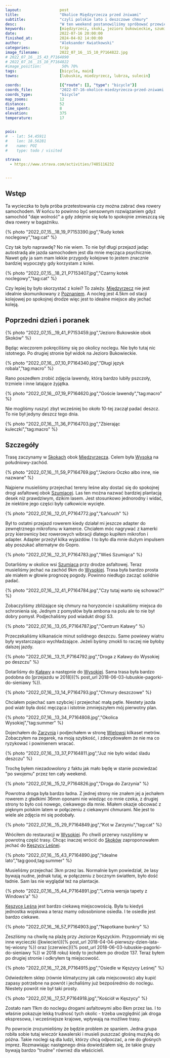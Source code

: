 ```yaml
---
layout:                 post
title:                  "Okolice Międzyrzecza przed żniwami"
subtitle:               "czyli polskie lato i deszczowe chmury"
desc:                   "W ten weekend postanowiliśmy spróbować przewieźć dwa rowery samochodem. Wybraliśmy województwo lubuskie jako kompromis między ciekawymi terenami i dojazdem. Ostatecznie samochód w mojej ocenie nie wpłynął pozytywnie na możliwość eksploracji."
keywords:               [międzyrzecz, skoki, jezioro bukowieckie, szumiąca, kaława, wysoka, zarzyń, kęszyca, jezioro kęszyckie]
date:                   2022-07-16 20:00:00
finished_at:            2024-04-02 14:00:00
author:                 "Aleksander Kwiatkowski"
categories:             trip
image_filename:         2022_07_16__15_10_P7164822.jpg
# 2022_07_16__15_43_P7164890
# 2022_07_16__15_10_P7164822
#image_position:         50% 70%
tags:                   [bicycle, main]
towns:                  [lubuskie, miedzyrzecz, lubrza, sulecin]

coords:                 [{"route": [], "type": "bicycle"}]
coords_file:            "2022-07-16-okolice-miedzyrzecza-przed-zniwami.json"
coords_type:            "bicycle"
map_zooms:              12
distance:               52
time_spent:             8
elevation:              375
temperature:            17


pois:
#  - lat: 54.45911
#    lon: 18.56281
#    name: POI
#    type: todo / visited

strava:
  - https://www.strava.com/activities/7485116232


---
```


[wiki-miedzyrzecz]: https://pl.wikipedia.org/wiki/Mi%C4%99dzyrzecz
[wiki-skoki-miedzyrzecz]: https://pl.wikipedia.org/wiki/Skoki_(Ku%C5%BAnik)
[wiki-wysoka-miedzyrzecz]: https://pl.wikipedia.org/wiki/Wysoka_(powiat_mi%C4%99dzyrzecki)
[wiki-szumiaca]: https://pl.wikipedia.org/wiki/Szumi%C4%85ca_(wojew%C3%B3dztwo_lubuskie)
[wiki-kalawa]: https://pl.wikipedia.org/wiki/Ka%C5%82awa
[wiki-zarzyn]: https://pl.wikipedia.org/wiki/Zarzy%C5%84
[wiki-wielowies]: https://pl.wikipedia.org/wiki/Wielowie%C5%9B_(powiat_mi%C4%99dzychodzki)
[wiki-keszyca-lesna]: https://pl.wikipedia.org/wiki/K%C4%99szyca_Le%C5%9Bna
[wiki-poznan]: https://pl.wikipedia.org/wiki/Pozna%C5%84


## Wstęp

Ta wycieczka to była próba przetestowania czy można zabrać dwa rowery samochodem.
W końcu to powinno być sensownym rozwiązaniem gdyż samochód "daje wolność" a gdy
zdejmie się koła to spokojnie zmieszczą się dwa rowery w bagażniku.

{% photo "2022_07_15__18_19_P7153390.jpg","Rudy kotek noclegowy","tag:cat" %}

Czy tak było naprawdę? No nie wiem. To nie był długi przejazd jadąc autostradą
ale jazda samochodem jest dla mnie męcząca psychicznie. Nawet gdy ja sam
mam lekkie przygody kolejowe to jestem znacznie bardziej wypoczęty gdy korzystam
z kolei.

{% photo "2022_07_15__18_21_P7153407.jpg","Czarny kotek noclegowy","tag:cat" %}

Czy lepiej by było skorzystać z kolei? To zależy. [Międzyrzecz][wiki-miedzyrzecz]
nie jest idealnie skomunikowany z [Poznaniem][wiki-poznan].
A nocleg jest 4.5km od stacji kolejowej po spokojnej drodze więc jest to
idealne miejsce aby jechać koleją.

## Poprzedni dzień i poranek

{% photo "2022_07_15__19_41_P7153459.jpg","Jezioro Bukowskie obok Skoków" %}

Będąc wieczorem pokręciliśmy się po okolicy noclegu. Nie było tutaj
nic istotnego. Po drugiej stronie był widok na Jezioro Bukowieckie.

{% photo "2022_07_16__07_10_P7164340.jpg","Długi język robala","tag:macro" %}

Rano poszedłem zrobić zdjęcia lawendy, którą bardzo lubiły pszczoły, trzmiele
i inne latające żyjątka.

{% photo "2022_07_16__07_19_P7164620.jpg","Goście lawendy","tag:macro" %}

Nie mogliśmy ruszyć zbyt wcześniej bo około 10-tej zaczął padać deszcz.
To nie był jedyny deszcz tego dnia.

{% photo "2022_07_16__11_36_P7164703.jpg","Zbierając kuleczki","tag:macro" %}

## Szczegóły

Trasę zaczynamy w [Skokach][wiki-skoki-miedzyrzecz] obok [Międzyrzecza][wiki-miedzyrzecz].
Celem była [Wysoka][wiki-wysoka-miedzyrzecz] na południowy-zachód.

{% photo "2022_07_16__11_59_P7164769.jpg","Jezioro Oczko albo inne, nie nazwane" %}

Najpierw musieliśmy przejechać tereny leśne aby dostać się do
spokojnej drogi asfaltowej obok [Szumiącej][wiki-szumiaca].
Las ten można nazwać bardziej plantacją desek niż prawdziwym, dzikim lasem.
Jest stosunkowo jednorodny i widać, że niektóre jego części były całkowicie
wycięte.

{% photo "2022_07_16__12_01_P7164772.jpg","Łańcuch" %}

Był to ostatni przejazd rowerem kiedy działał mi jeszcze adapter do
zewnętrznego mikrofonu w kamerce. Chciałem móc nagrywać z kamerki przy kierownicy
bez rowerowych wibracji dlatego kupiłem mikrofon i adapter. Adapter
przeżył kilka wyjazdów. I to było dla mnie dużym impulsem aby poszukać
alternatyw do Gopro.

{% photo "2022_07_16__12_31_P7164783.jpg","Wieś Szumiąca" %}

Dotarliśmy w okolice wsi [Szumiąca][wiki-szumiaca] przy drodze asfaltowej.
Teraz musieliśmy jechać na zachód 9km do [Wysokiej][wiki-wysoka-miedzyrzecz].
Trasa była bardzo prosta ale miałem
w głowie prognozę pogody. Powinno niedługo zacząć solidnie padać.

{% photo "2022_07_16__12_41_P7164784.jpg","Czy tutaj warto się schować?" %}

Zobaczyliśmy zbliżające się chmury na horyzoncie i szukaliśmy miejsca do schronienia
się. Jednym z pomysłów była ambona na polu ale to nie był dobry
pomysł. Podjechaliśmy pod wiadukt drogi S3.

{% photo "2022_07_16__13_05_P7164787.jpg","Centrum Kaławy" %}

Przeczekaliśmy kilkanaście minut solidnego deszczu. Same powiewy wiatru
były wystarczająco wychładzające. Jeżeli byśmy zmokli to raczej nie byłoby
dalszej jazdy.

{% photo "2022_07_16__13_11_P7164792.jpg","Droga z Kaławy do Wysokiej po deszczu" %}

Dotarliśmy do [Kaławy][wiki-kalawa]
a następnie do [Wysokiej][wiki-wysoka-miedzyrzecz]. Sama trasa była bardzo podobna do
[przejazdu w 2018]({% post_url 2018-06-03-lubuskie-pagorki-do-sieniawy %}).

{% photo "2022_07_16__13_14_P7164793.jpg","Chmury deszczowe" %}

Chciałem pojechać sam szybciej i przejechać małą pętle. Niestety jazda pod wiatr
była dość męcząca i istotnie zmniejszyłem mój pierwotny plan.

{% photo "2022_07_16__13_34_P7164808.jpg","Okolica Wysokiej","tag:summer" %}

Dojechałem do [Zarzynia][wiki-zarzyn] i podjechałem w stronę [Wielowsi][wiki-wielowies]
kilkaset metrów. Zobaczyłem na zegarek, na moją szybkość, i zdecydowałem że nie ma
co ryzykować i powinienem wracać.

{% photo "2022_07_16__13_37_P7164811.jpg","Już nie było widać śladu deszczu" %}

Trochę byłem niezadowolony z faktu jak mało będę w stanie pozwiedzać
"po swojemu" przez ten cały weekend.

{% photo "2022_07_16__15_12_P7164826.jpg","Droga do Zarzynia" %}

Powrotna droga była bardzo ładna. Z jednej strony nie znałem jej a jechałem
rowerem z gładkimi 36mm oponami nie wiedząc co mnie czeka, z drugiej strony
to było coś nowego, ciekawego dla mnie. Miałem okazje obcować z pięknym polskim latem
w połączeniu z ciekawymi chmurami. Nie jest to wiele ale zdjęcia mi się podobały.

{% photo "2022_07_16__15_29_P7164849.jpg","Kot w Zarzyniu","tag:cat" %}

Wróciłem do restauracji w [Wysokiej][wiki-wysoka-miedzyrzecz]. Po chwili przerwy ruszyliśmy
w powrotną część trasy. Chcąc inaczej wrócić do [Skoków][wiki-skoki-miedzyrzecz]
zaproponowałem jechać do [Kęszycy Leśnej][wiki-keszyca-lesna].

{% photo "2022_07_16__15_43_P7164890.jpg","Idealne lato","tag:good,tag:summer" %}

Musieliśmy przejechać 3km przez las. Normalnie bym powiedział, że lasy bywają
nudne, jednak tutaj, w połączeniu z bocznym światłem, było dość ładnie.
Sam las nie wyglądał też na plantacje.

{% photo "2022_07_16__15_44_P7164891.jpg","Letnia wersja tapety z Windows'a" %}

[Kęszyce Leśna][wiki-keszyca-lesna] jest bardzo ciekawą miejscowością.
Była tu kiedyś jednostka wojskowa a teraz mamy odosobnione osiedla. I te
osiedle jest bardzo ciekawe.

{% photo "2022_07_16__16_57_P7164903.jpg","Napotkane bunkry" %}

Zeszliśmy na chwilę na plażę przy Jeziorze Kęszyckim. Przypomniały mi się
inne wycieczki
([kwiecień]({% post_url 2018-04-04-pierwszy-dzien-lata-tej-wiosny %}) oraz
[czerwiec]({% post_url 2018-06-03-lubuskie-pagorki-do-sieniawy %}) w 2018
roku) kiedy to jechałem po drodze 137. Teraz byłem po drugiej
stronie i odkryłem tą miejscowość.

{% photo "2022_07_16__17_28_P7164915.jpg","Osiedle w Kęszycy Leśnej" %}

Odwiedziłem sklep (równie klimatyczny jak cała miejscowośc)
aby kupić zapasy potrzebne na powrót
i jechaliśmy już bezpośrednio do noclegu. Niestety powrót nie był
taki prosty.

{% photo "2022_07_16__17_57_P7164918.jpg","Kościół w Kęszycy" %}

Zostało nam 11km do noclegu drogami asfaltowymi albo 8km przez las.
I to właśnie pokazuje lekką trudnosć tych okolic - trzeba uwzględnić
jak droga ekspresowa, i wcześniejsze krajowe, wpływają na możliwe trasy.

Po powrocie zrozumieliśmy że będzie problem ze spaniem. Jedna grupa robiła sobie
tutaj wieczór kawalerski i musieli puszczać głośną muzyką do późna.
Takie noclegi są dla ludzi, którzy chcą odpoczać, a nie do głośnych imprez.
Rozmawiając następnego dnia dowiedziałem się, że takie grupy bywają
bardzo "trudne" również dla właścicieli.
